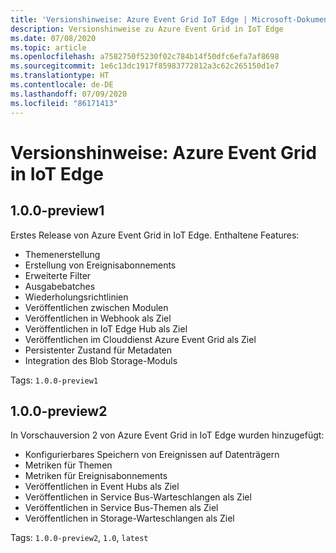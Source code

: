 ```yaml
---
title: 'Versionshinweise: Azure Event Grid IoT Edge | Microsoft-Dokumentation'
description: Versionshinweise zu Azure Event Grid in IoT Edge
ms.date: 07/08/2020
ms.topic: article
ms.openlocfilehash: a7582750f5230f02c784b14f50dfc6efa7af8698
ms.sourcegitcommit: 1e6c13dc1917f85983772812a3c62c265150d1e7
ms.translationtype: HT
ms.contentlocale: de-DE
ms.lasthandoff: 07/09/2020
ms.locfileid: "86171413"
---
```

# <a name="release-notes-azure-event-grid-on-iot-edge"></a>Versionshinweise: Azure Event Grid in IoT Edge

## <a name="100-preview1"></a>1.0.0-preview1

Erstes Release von Azure Event Grid in IoT Edge. Enthaltene Features:

* Themenerstellung
* Erstellung von Ereignisabonnements
* Erweiterte Filter
* Ausgabebatches
* Wiederholungsrichtlinien
* Veröffentlichen zwischen Modulen
* Veröffentlichen in Webhook als Ziel
* Veröffentlichen in IoT Edge Hub als Ziel
* Veröffentlichen im Clouddienst Azure Event Grid als Ziel
* Persistenter Zustand für Metadaten
* Integration des Blob Storage-Moduls

Tags: `1.0.0-preview1`

## <a name="100-preview2"></a>1.0.0-preview2

In Vorschauversion 2 von Azure Event Grid in IoT Edge wurden hinzugefügt:

* Konfigurierbares Speichern von Ereignissen auf Datenträgern
* Metriken für Themen
* Metriken für Ereignisabonnements
* Veröffentlichen in Event Hubs als Ziel
* Veröffentlichen in Service Bus-Warteschlangen als Ziel
* Veröffentlichen in Service Bus-Themen als Ziel
* Veröffentlichen in Storage-Warteschlangen als Ziel

Tags: `1.0.0-preview2`, `1.0`, `latest`